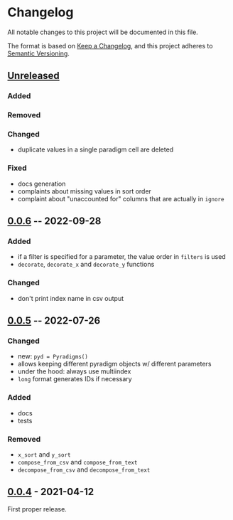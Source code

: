 # Changelog
All notable changes to this project will be documented in this file.

The format is based on [Keep a Changelog](https://keepachangelog.com/en/1.0.0/),
and this project adheres to [Semantic Versioning](https://semver.org/spec/v2.0.0.html).

## [Unreleased]

### Added

### Removed

### Changed
* duplicate values in a single paradigm cell are deleted

### Fixed
* docs generation
* complaints about missing values in sort order
* complaint about "unaccounted for" columns that are actually in `ignore`

## [0.0.6] -- 2022-09-28

### Added
* if a filter is specified for a parameter, the value order in `filters` is used
* `decorate`, `decorate_x` and `decorate_y` functions

### Changed
* don't print index name in csv output

## [0.0.5] -- 2022-07-26

### Changed
* new: `pyd = Pyradigms()`
* allows keeping different pyradigm objects w/ different parameters
* under the hood: always use multiindex
* `long` format generates IDs if necessary

### Added
* docs
* tests

### Removed
* `x_sort` and `y_sort`
* `compose_from_csv` and `compose_from_text`
* `decompose_from_csv` and `decompose_from_text`

## [0.0.4] - 2021-04-12

First proper release.

[Unreleased]: https://github.com/fmatter/pyradigms/compare/0.0.6...HEAD
[0.0.6]: https://github.com/fmatter/pyradigms/releases/tag/0.0.6
[0.0.5]: https://github.com/fmatter/pyradigms/releases/tag/0.0.5
[0.0.4]: https://github.com/fmatter/pyradigms/releases/tag/v0.0.4
